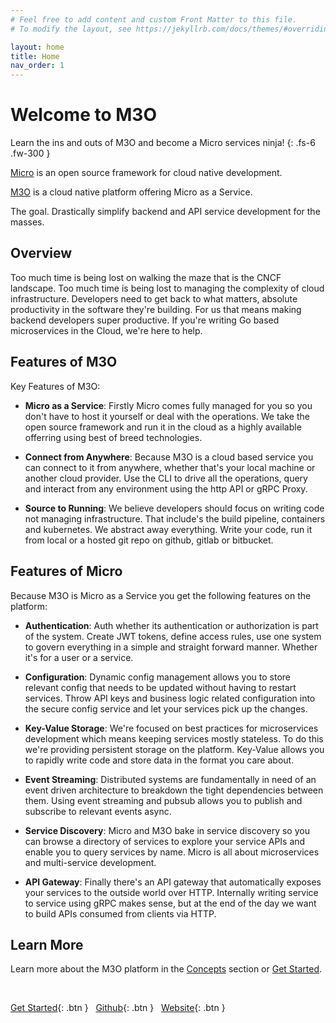 ```yaml
---
# Feel free to add content and custom Front Matter to this file.
# To modify the layout, see https://jekyllrb.com/docs/themes/#overriding-theme-defaults

layout: home
title: Home
nav_order: 1
---
```


# Welcome to M3O

Learn the ins and outs of M3O and become a Micro services ninja!
{: .fs-6 .fw-300 }

[Micro](https://micro.mu) is an open source framework for cloud native development.

[M3O](https://m3o.com) is a cloud native platform offering Micro as a Service.

The goal. Drastically simplify backend and API service development for the masses.

## Overview

Too much time is being lost on walking the maze that is the CNCF landscape. Too much time is being lost 
to managing the complexity of cloud infrastructure. Developers need to get back to what matters, absolute 
productivity in the software they're building. For us that means making backend developers super 
productive. If you're writing Go based microservices in the Cloud, we're here to help.

## Features of M3O

Key Features of M3O:

- **Micro as a Service**: Firstly Micro comes fully managed for you so you don't have to host it yourself or deal with the operations. 
We take the open source framework and run it in the cloud as a highly available offerring using best of breed technologies.

- **Connect from Anywhere**: Because M3O is a cloud based service you can connect to it from anywhere, whether that's your local machine 
or another cloud provider. Use the CLI to drive all the operations, query and interact from any environment using the http API or gRPC 
Proxy.

- **Source to Running**: We believe developers should focus on writing code not managing infrastructure. That include's the build pipeline, 
containers and kubernetes. We abstract away everything. Write your code, run it from local or a hosted git repo on github, gitlab or bitbucket. 

## Features of Micro

Because M3O is Micro as a Service you get the following features on the platform:

- **Authentication**: Auth whether its authentication or authorization is part of the system. Create JWT tokens, define access rules, use 
one system to govern everything in a simple and straight forward manner. Whether it's for a user or a service.

- **Configuration**: Dynamic config management allows you to store relevant config that needs to be updated without having to restart services. 
Throw API keys and business logic related configuration into the secure config service and let your services pick up the changes.

- **Key-Value Storage**: We're focused on best practices for microservices development which means keeping services mostly stateless. To do this 
we're providing persistent storage on the platform. Key-Value allows you to rapidly write code and store data in the format you care about.

- **Event Streaming**: Distributed systems are fundamentally in need of an event driven architecture to breakdown the tight dependencies between 
them. Using event streaming and pubsub allows you to publish and subscribe to relevant events async.

- **Service Discovery**: Micro and M3O bake in service discovery so you can browse a directory of services to explore your service APIs and 
enable you to query services by name. Micro is all about microservices and multi-service development. 

- **API Gateway**: Finally there's an API gateway that automatically exposes your services to the outside world over HTTP. Internally writing 
service to service using gRPC makes sense, but at the end of the day we want to build APIs consumed from clients via HTTP.

## Learn More

Learn more about the M3O platform in the [Concepts](/concepts) section or [Get Started](/getting-started).

<br />

[Get Started](/getting-started){: .btn } &nbsp;
[Github](https://github.com/micro/micro){: .btn }  &nbsp;
[Website](https://m3o.com/){: .btn }

<div style="height: 320px"></div>
